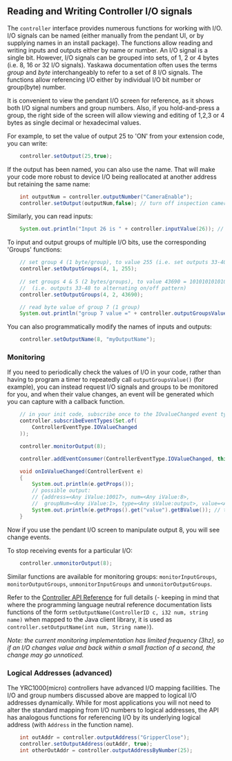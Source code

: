 
## Reading and Writing Controller I/O signals

The `controller` interface provides numerous functions for working with I/O.  I/O signals can be named (either manually from the pendant UI, or by supplying names in an install package).  The functions allow reading and writing inputs and outputs either by name or number.  An I/O signal is a single bit. However, I/O signals can be grouped into sets, of 1, 2 or 4 bytes (i.e. 8, 16 or 32 I/O signals).  Yaskawa documentation often uses the terms *group* and *byte* interchangeably to refer to a set of 8 I/O signals.  The functions allow referencing I/O either by individual I/O bit number or group(byte) number.

It is convenient to view the pendant I/O screen for reference, as it shows both I/O signal numbers and group numbers.  Also, if you hold-and-press a group, the right side of the screen will allow viewing and editing of 1,2,3 or 4 bytes as single decimal or hexadecimal values.

For example, to set the value of output 25 to 'ON' from your extension code, you can write:
```java
    controller.setOutput(25,true);
```
If the output has been named, you can also use the name.  That will make your code more robust to device I/O being reallocated at another address but retaining the same name:
```java
    int outputNum = controller.outputNumber("CameraEnable");
    controller.setOutput(outputNum,false); // turn off inspection camera
```

Similarly, you can read inputs:
```java
    System.out.println("Input 26 is " + controller.inputValue(26)); // true or false
```

To input and output groups of multiple I/O bits, use the corresponding 'Groups' functions:
```java
    // set group 4 (1 byte/group), to value 255 (i.e. set outputs 33-40 to 'on'/true)
    controller.setOutputGroups(4, 1, 255);
    
    // set groups 4 & 5 (2 bytes/groups), to value 43690 = 1010101010101010 in binary
    //  (i.e. outputs 33-48 to alternating on/off pattern)
    controller.setOutputGroups(4, 2, 43690);

    // read byte value of group 7 (1 group)
    System.out.println("group 7 value =" + controller.outputGroupsValue(7,1)); // 0-255
```

You can also programmatically modify the names of inputs and outputs:
```java
    controller.setOutputName(8, "myOutputName");
```

### Monitoring

If you need to periodically check the values of I/O in your code, rather than having to program a timer to repeatedly call `outputGroupsValue()` (for example), you can instead request I/O signals and groups to be monitored for you, and when their value changes, an event will be generated which you can capture with a callback function.

```java
    // in your init code, subscribe once to the IOvalueChanged event type
    controller.subscribeEventTypes(Set.of( 
        ControllerEventType.IOValueChanged
    ));

    controller.monitorOutput(8);

    controller.addEventConsumer(ControllerEventType.IOValueChanged, this::onIoValueChanged);
```
```java
    void onIoValueChanged(ControllerEvent e)
    {
        System.out.println(e.getProps());
        // possible output:
        // {address=<Any iValue:10017>, num=<Any iValue:8>, 
        //  groupNum=<Any iValue:1>, type=<Any sValue:output>, value=<Any bValue:true>}
        System.out.println(e.getProps().get("value").getBValue()); // true or false output value
    }

```

Now if you use the pendant I/O screen to manipulate output 8, you will see change events.

To stop receiving events for a particular I/O:
```java
    controller.unmonitorOutput(8);
```

Similar functions are available for monitoring groups: `monitorInputGroups`, `monitorOutputGroups`, `unmonitorInputGroups` and `unmonitorOutputGroups`.

Refer to the [Controller API Reference](gen-html/extension.html#Svc_Controller) for full details (- keeping in mind that where the programming language neutral reference documentation lists functions of the form `setOutputName(ControllerID c, i32 num, string name)` when mapped to the Java client library, it is used as `controller.setOutputName(int num, String name)`).

*Note: the current monitoring implementation has limited frequency (3hz), so if an I/O changes value and back within a small fraction of a second, the change may go unnoticed.*


### Logical Addresses (advanced)

The YRC1000(micro) controllers have advanced I/O mapping facilities.  The I/O and group numbers discussed above are mapped to logical I/O addresses dynamically.  While for most applications you will not need to alter the standard mapping from I/O numbers to logical addresses, the API has analogous functions for referencing I/O by its underlying logical address (with `Address` in the function name).

```java
    int outAddr = controller.outputAddress("GripperClose");
    controller.setOutputAddress(outAddr, true);
    int otherOutAddr = controller.outputAddressByNumber(25);
```